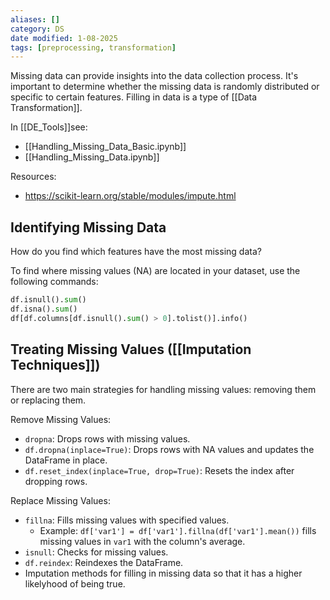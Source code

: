 ```yaml
---
aliases: []
category: DS
date modified: 1-08-2025
tags: [preprocessing, transformation]
---
```

Missing data can provide insights into the data collection process. It's important to determine whether the missing data is randomly distributed or specific to certain features. Filling in data is a type of [[Data Transformation]].

In [[DE_Tools]]see: 
- [[Handling_Missing_Data_Basic.ipynb]]
- [[Handling_Missing_Data.ipynb]]

Resources:
- https://scikit-learn.org/stable/modules/impute.html
## Identifying Missing Data
How do you find which features have the most missing data?

To find where missing values (NA) are located in your dataset, use the following commands:
```python
df.isnull().sum()
df.isna().sum()
df[df.columns[df.isnull().sum() > 0].tolist()].info()
```
## Treating Missing Values ([[Imputation Techniques]])

There are two main strategies for handling missing values: removing them or replacing them.

Remove Missing Values:
  - `dropna`: Drops rows with missing values.
  - `df.dropna(inplace=True)`: Drops rows with NA values and updates the DataFrame in place.
  - `df.reset_index(inplace=True, drop=True)`: Resets the index after dropping rows.

Replace Missing Values:
  - `fillna`: Fills missing values with specified values.
	- Example: `df['var1'] = df['var1'].fillna(df['var1'].mean())` fills missing values in `var1` with the column's average.  
  - `isnull`: Checks for missing values.
  - `df.reindex`: Reindexes the DataFrame.
  - Imputation methods for filling in missing data so that it has a higher likelyhood of being true.


